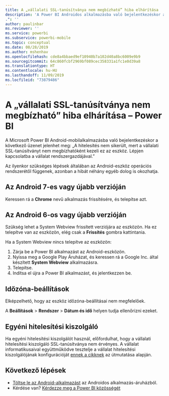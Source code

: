 ```yaml
---
title: A „vállalati SSL-tanúsítványa nem megbízható” hiba elhárítása
description: 'A Power BI Androidos alkalmazásba való bejelentkezéskor a következő üzenet jelenhet meg: „A hitelesítés nem sikerült, mert a vállalati SSL-tanúsítványt nem megbízhatóként kezeli ez az eszköz”'
.": ''
author: paulinbar
ms.reviewer: ''
ms.service: powerbi
ms.subservice: powerbi-mobile
ms.topic: conceptual
ms.date: 08/28/2019
ms.author: mshenhav
ms.openlocfilehash: cde8a4bbaed9ef10940b7a102d40a8bc6009e9b9
ms.sourcegitcommit: 64c860fcbf2969bf089cec358331a1fc1e0d39a8
ms.translationtype: HT
ms.contentlocale: hu-HU
ms.lasthandoff: 11/09/2019
ms.locfileid: "73879486"
---
```

# <a name="fixing-corporate-ssl-certificate-is-untrusted---power-bi"></a>A „vállalati SSL-tanúsítványa nem megbízható” hiba elhárítása – Power BI
A Microsoft Power BI Android-mobilalkalmazásba való bejelentkezéskor a következő üzenet jelenhet meg: „A hitelesítés nem sikerült, mert a vállalati SSL-tanúsítványt nem megbízhatóként kezeli ez az eszköz. Lépjen kapcsolatba a vállalat rendszergazdájával.” 

Az ilyenkor szükséges lépések általában az Android-eszköz operációs rendszerétől függenek, azonban a hibát néhány egyéb dolog is okozhatja.

## <a name="on-android-7-or-later"></a>Az Android 7-es vagy újabb verzióján
Keressen rá a **Chrome** nevű alkalmazás frissítésére, és telepítse azt.

## <a name="on-android-6-and-earlier"></a>Az Android 6-os vagy újabb verzióján
Szükség lehet a System Webview frissített verziójára az eszközön. Ha ez telepítve van az eszközön, elég csak a **Frissítés** gombra kattintania.

Ha a System Webview nincs telepítve az eszközön:

1. Zárja be a Power BI alkalmazást az Android-eszközön.
2. Nyissa meg a Google Play Áruházat, és keressen rá a Google Inc. által készített **System Webview** alkalmazásra.
3. Telepítse.
4. Indítsa el újra a Power BI alkalmazást, és jelentkezzen be.

## <a name="time-zone-settings"></a>Időzóna-beállítások
Elképzelhető, hogy az eszköz időzóna-beállításai nem megfelelőek. 

A **Beállítások** > **Rendszer** > **Dátum és idő** helyen tudja ellenőrizni ezeket.

## <a name="custom-authentication-server"></a>Egyéni hitelesítési kiszolgáló
Ha egyéni hitelesítési kiszolgálót használ, előfordulhat, hogy a vállalati hitelesítési kiszolgáló SSL-tanúsítványa nem érvényes. A vállalat informatikusaival együttműködve tesztelje a vállalat hitelesítési kiszolgálójának konfigurációját [ennek a cikknek](https://support.microsoft.com/help/3203929/using-adal-to-authenticate-from-android-devices-fails-if-additional-ce) az útmutatása alapján.

## <a name="next-steps"></a>Következő lépések
* [Töltse le az Android-alkalmazást](https://go.microsoft.com/fwlink/?LinkID=544867) az Androidos alkalmazás-áruházból.
* Kérdése van? [Kérdezze meg a Power BI közösségét](https://community.powerbi.com/) 

